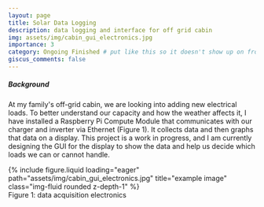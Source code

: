 ```yaml
---
layout: page
title: Solar Data Logging
description: data logging and interface for off grid cabin
img: assets/img/cabin_gui_electronics.jpg
importance: 3
category: Ongoing Finished # put like this so it doesn't show up on front page
giscus_comments: false
---
```


<div class="row">
    <div class="col-12">
        <h5><strong>Background</strong></h5>
    </div>
</div>

At my family's off-grid cabin, we are looking into adding new electrical loads. To better understand our capacity and how the weather affects it, I have installed a Raspberry Pi Compute Module that communicates with our charger and inverter via Ethernet (Figure 1). It collects data and then graphs that data on a display. This project is a work in progress, and I am currently designing the GUI for the display to show the data and help us decide which loads we can or cannot handle.

<div class="row">
    <div class="col-sm mt-3 mt-md-0">
        {% include figure.liquid loading="eager" path="assets/img/cabin_gui_electronics.jpg" title="example image" class="img-fluid rounded z-depth-1" %}
    </div>
</div>
<div class="caption">
    Figure 1: data acquisition electronics
</div>
